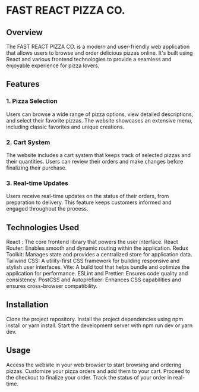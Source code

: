 # FAST REACT PIZZA CO.

## Overview
The  FAST REACT PIZZA CO. is a modern and user-friendly web application that allows users to browse and order delicious pizzas online. It's built using React and various frontend technologies to provide a seamless and enjoyable experience for pizza lovers.

## Features

### 1. Pizza Selection
Users can browse a wide range of pizza options, view detailed descriptions, and select their favorite pizzas. The website showcases an extensive menu, including classic favorites and unique creations.

### 2. Cart System
The website includes a cart system that keeps track of selected pizzas and their quantities. Users can review their orders and make changes before finalizing their purchase.

### 3. Real-time Updates
Users receive real-time updates on the status of their orders, from preparation to delivery. This feature keeps customers informed and engaged throughout the process.

## Technologies Used
React : The core frontend library that powers the user interface.
React Router: Enables smooth and dynamic routing within the application.
Redux Toolkit: Manages state and provides a centralized store for application data.
Tailwind CSS: A utility-first CSS framework for building responsive and stylish user interfaces.
Vite: A build tool that helps bundle and optimize the application for performance.
ESLint and Prettier: Ensures code quality and consistency.
PostCSS and Autoprefixer: Enhances CSS capabilities and ensures cross-browser compatibility.

## Installation
Clone the project repository.
Install the project dependencies using npm install or yarn install.
Start the development server with npm run dev or yarn dev.

## Usage
Access the website in your web browser to start browsing and ordering pizzas.
Customize your pizza orders and add them to your cart.
Proceed to the checkout to finalize your order.
Track the status of your order in real-time.


